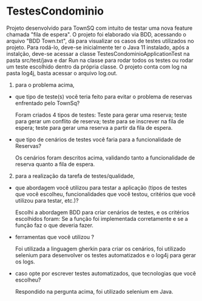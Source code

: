 # TestesCondominio

  Projeto desenvolvido para TownSQ com intuito de testar uma nova feature chamada "fila de espera".
  O projeto foi elaborado via BDD, acessando o arquivo "BDD Town.txt", dá para visualizar os casos de testes utilizados no projeto.
Para rodá-lo, deve-se inicialmente ter o Java 11 instalado, após a instalção, deve-se acessar a classe TestesCondominioApplicationTest na pasta src/test/java e dar Run na classe para rodar todos os testes ou rodar um teste escolhido dentro da própria classe.
  O projeto conta com log na pasta log4j, basta acessar o arquivo log.out.

1. para o problema acima,

- que tipo de teste(s) você teria feito para evitar o problema de reservas enfrentado pelo TownSq?
  
  Foram criados 4 tipos de testes: Teste para gerar uma reserva; teste para gerar um conflito de reserva; teste para se inscrever na fila de espera; teste para gerar uma reserva a partir da fila de espera.

- que tipo de cenários de testes você faria para a funcionalidade de Reservas?
  
  Os cenários foram descritos acima, validando tanto a funcionalidade de reserva quanto a fila de espera.
  
2. para a realização da tarefa de testes/qualidade,

- que abordagem você utilizou para testar a aplicação (tipos de testes que você
escolheu, funcionalidades que você testou, critérios que você utilizou para testar, etc.)?
  
  Escolhi a abordagem BDD para criar cenários de testes, e os critérios escolhidos foram: Se a função foi implementada corretamente e se a função faz o que deveria fazer.

- ferramentas que você utilizou ?
  
  Foi utilizada a linguagem gherkin para criar os cenários, foi utilizado selenium para desenvolver os testes automatizados e o log4j para gerar os logs.
- caso opte por escrever testes automatizados, que tecnologias que você escolheu?
  
  Respondido na pergunta acima, foi utilizado selenium em Java.
